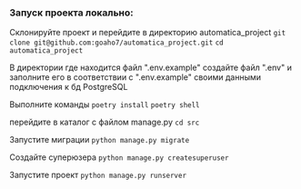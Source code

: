 ### Запуск проекта локально:

Склонируйте проект и перейдите в директорию automatica_project
``` git clone git@github.com:goaho7/automatica_project.git ``` 
``` cd automatica_project ``` 

В директории где находится файл ".env.example" создайте файл ".env" и заполните его в соответствии с ".env.example" своими данными подключения к бд PostgreSQL


Выполните команды
``` poetry install ``` 
``` poetry shell ``` 

перейдите в каталог с файлом manage.py
``` cd src ``` 

Запустите миграции
``` python manage.py migrate ``` 

Создайте суперюзера
``` python manage.py createsuperuser ```

Запустите проект
``` python manage.py runserver ``` 
